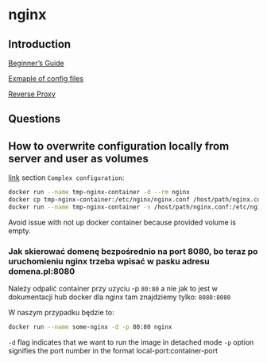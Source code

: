 # nginx

## Introduction

[Beginner’s Guide](https://nginx.org/en/docs/beginners_guide.html#conf_structure)

[Exmaple of config files](https://www.nginx.com/resources/wiki/start/topics/examples/full/)

[Reverse Proxy](https://docs.nginx.com/nginx/admin-guide/web-server/reverse-proxy/)

## Questions

## How to overwrite configuration locally from server and user as volumes

[link](https://hub.docker.com/_/nginx) section `Complex configuration`:

```sh
docker run --name tmp-nginx-container -d --rm nginx
docker cp tmp-nginx-container:/etc/nginx/nginx.conf /host/path/nginx.conf
docker run --name tmp-nginx-container -v /host/path/nginx.conf:/etc/nginx/nginx.conf -d nginx
```

Avoid issue with not up docker container because provided volume is empty.

### Jak skierować domenę bezpośrednio na port 8080, bo teraz po uruchomieniu nginx trzeba wpisać w pasku adresu domena.pl:8080

Należy odpalić container przy uzyciu -p ```80:80``` a nie jak to jest w dokumentacji hub docker dla nginx tam znajdziemy tylko: ```8080:8080```

W naszym przypadku będzie to:

```sh
docker run --name some-nginx -d -p 80:80 nginx
```

`-d` flag indicates that we want to run the image in detached mode
`-p` option signifies the port number in the format local-port:container-port

